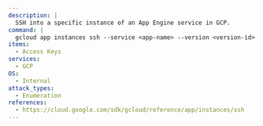 ```yaml
---
description: |
  SSH into a specific instance of an App Engine service in GCP.
command: |
  gcloud app instances ssh --service <app-name> --version <version-id> <ID>
items:
  - Access Keys
services:
  - GCP
OS:
  - Internal
attack_types:
  - Enumeration
references:
  - https://cloud.google.com/sdk/gcloud/reference/app/instances/ssh
---
```

